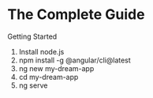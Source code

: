 # The Complete Guide

Getting Started
1. Install node.js
2. npm install -g @angular/cli@latest
3. ng new my-dream-app
4. cd my-dream-app
5. ng serve